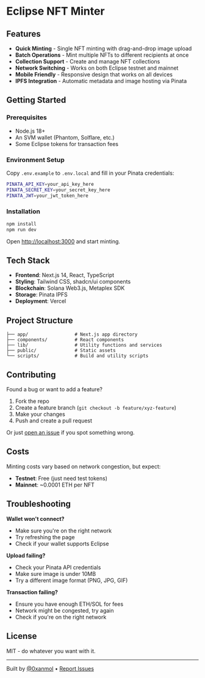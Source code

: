 # Eclipse NFT Minter

## Features

- **Quick Minting** - Single NFT minting with drag-and-drop image upload
- **Batch Operations** - Mint multiple NFTs to different recipients at once
- **Collection Support** - Create and manage NFT collections
- **Network Switching** - Works on both Eclipse testnet and mainnet
- **Mobile Friendly** - Responsive design that works on all devices
- **IPFS Integration** - Automatic metadata and image hosting via Pinata

## Getting Started

### Prerequisites

- Node.js 18+ 
- An SVM wallet (Phantom, Solflare, etc.)
- Some Eclipse tokens for transaction fees

### Environment Setup

Copy `.env.example` to `.env.local` and fill in your Pinata credentials:

```bash
PINATA_API_KEY=your_api_key_here
PINATA_SECRET_KEY=your_secret_key_here
PINATA_JWT=your_jwt_token_here
```

### Installation

```bash
npm install
npm run dev
```

Open [http://localhost:3000](http://localhost:3000) and start minting.

## Tech Stack

- **Frontend**: Next.js 14, React, TypeScript
- **Styling**: Tailwind CSS, shadcn/ui components
- **Blockchain**: Solana Web3.js, Metaplex SDK
- **Storage**: Pinata IPFS
- **Deployment**: Vercel

## Project Structure

```
├── app/                 # Next.js app directory
├── components/          # React components
├── lib/                 # Utility functions and services
├── public/              # Static assets
└── scripts/             # Build and utility scripts
```

## Contributing

Found a bug or want to add a feature? 

1. Fork the repo
2. Create a feature branch (`git checkout -b feature/xyz-feature`)
3. Make your changes
4. Push and create a pull request

Or just [open an issue](https://github.com/0xanmol/Eclipse-NFT-Minter-tool/issues) if you spot something wrong.

## Costs

Minting costs vary based on network congestion, but expect:
- **Testnet**: Free (just need test tokens)
- **Mainnet**: ~0.0001 ETH per NFT

## Troubleshooting

**Wallet won't connect?**
- Make sure you're on the right network
- Try refreshing the page
- Check if your wallet supports Eclipse

**Upload failing?**
- Check your Pinata API credentials
- Make sure image is under 10MB
- Try a different image format (PNG, JPG, GIF)

**Transaction failing?**
- Ensure you have enough ETH/SOL for fees
- Network might be congested, try again
- Check if you're on the right network

## License

MIT - do whatever you want with it.

---

Built by [@0xanmol](https://github.com/0xanmol) • [Report Issues](https://github.com/0xanmol/Eclipse-NFT-Minter-tool/issues)
